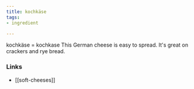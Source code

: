 ```yaml
---
title: kochkäse
tags:
- ingredient

---
```

kochkäse = kochkase This German cheese is easy to spread. It's great on crackers and rye bread.

### Links

* [[soft-cheeses]]
